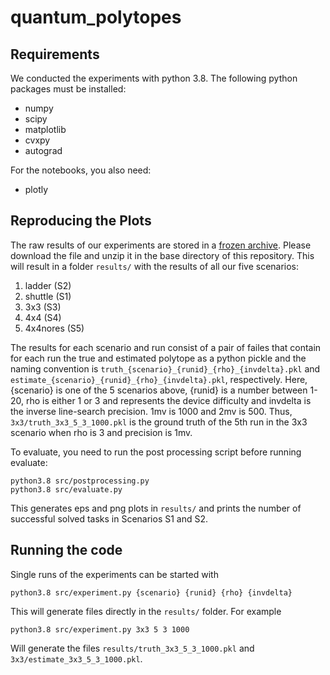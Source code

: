 # quantum_polytopes

## Requirements

We conducted the experiments with python 3.8. The following python packages must be installed:

- numpy
- scipy
- matplotlib
- cvxpy
- autograd

For the notebooks, you also need:

- plotly

## Reproducing the Plots

The raw results of our experiments are stored in a [frozen archive](https://erda.ku.dk/archives/179caea7db42327f0911ab8a07f042d1/published-archive.html). 
Please download the file and unzip it in the base directory of this repository. This will result in a folder `results/` with the results of all our five scenarios:

1. ladder (S2)
2. shuttle (S1)
3. 3x3 (S3)
4. 4x4 (S4)
5. 4x4nores (S5)

The results for each scenario and run consist of a pair of failes that contain for each run the true and estimated polytope as a python pickle and the naming convention is `truth_{scenario}_{runid}_{rho}_{invdelta}.pkl`
and  `estimate_{scenario}_{runid}_{rho}_{invdelta}.pkl`, respectively. Here, {scenario} is one of the 5 scenarios above, {runid} is a number between 1-20, rho is either 1 or 3 and represents the device difficulty and invdelta is the inverse line-search precision. 1mv is 1000 and 2mv is 500. Thus, `3x3/truth_3x3_5_3_1000.pkl` is the ground truth of the 5th run in the 3x3 scenario when rho is 3 and precision is 1mv.

To evaluate, you need to run the post processing script before running evaluate:

```
python3.8 src/postprocessing.py
python3.8 src/evaluate.py
```

This generates eps and png plots in `results/` and prints the number of successful solved tasks in Scenarios S1 and S2.



## Running the code

Single runs of the experiments can be started with
```
python3.8 src/experiment.py {scenario} {runid} {rho} {invdelta}
```

This will generate files directly in the `results/` folder. For example
```
python3.8 src/experiment.py 3x3 5 3 1000
```
Will generate the files `results/truth_3x3_5_3_1000.pkl` and `3x3/estimate_3x3_5_3_1000.pkl`.
